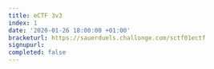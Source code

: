 ```yaml
---
title: eCTF 3v3
index: 1
date: '2020-01-26 18:00:00 +01:00'
bracketurl: https://sauerduels.challonge.com/sctf01ectf
signupurl: 
completed: false
---
```

